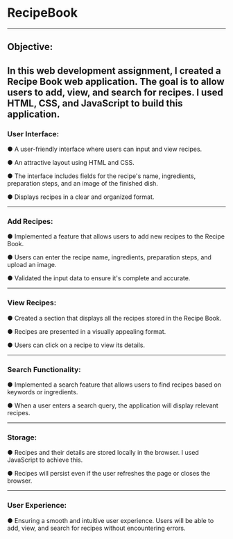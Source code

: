 # RecipeBook
---
## Objective:
In this web development assignment, I created a Recipe Book web application. The goal is to allow users to add, view, and search for recipes. I used HTML, CSS, and JavaScript to build this application.
---
### User Interface:

● A user-friendly interface where users can input and view recipes.

● An attractive layout using HTML and CSS.

● The interface includes fields for the recipe's name, ingredients, preparation
steps, and an image of the finished dish.

● Displays recipes in a clear and organized format.

---
### Add Recipes:

● Implemented a feature that allows users to add new recipes to the Recipe Book.

● Users can enter the recipe name, ingredients, preparation steps,
and upload an image.

● Validated the input data to ensure it's complete and accurate.

---
### View Recipes:

● Created a section that displays all the recipes stored in the Recipe Book.

● Recipes are presented in a visually appealing format.  

● Users can click on a recipe to view its details.

---
### Search Functionality:

● Implemented a search feature that allows users to find recipes based on keywords or
ingredients.

● When a user enters a search query, the application will display relevant
recipes.

---
### Storage:

● Recipes and their details are stored locally in the browser. I used
JavaScript to achieve this.

● Recipes will persist even if the user refreshes the page or closes the browser.

---
### User Experience:

● Ensuring a smooth and intuitive user experience. Users will be able to add, view,
and search for recipes without encountering errors.

